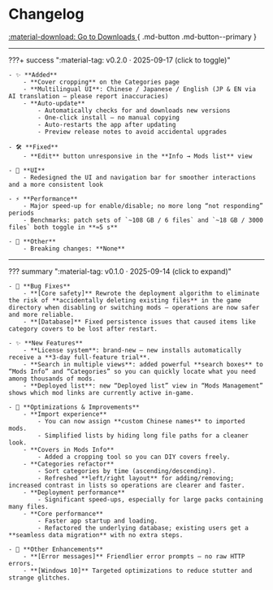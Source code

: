 # Changelog

[ :material-download: Go to Downloads ](../downloads/){ .md-button .md-button--primary }
<!-- [ :material-shield-check: Verification & Integrity ](downloads/#verification--integrity){ .md-button } -->

---

???+ success ":material-tag: v0.2.0 · 2025-09-17 (click to toggle)"

    - ✨ **Added**
        - **Cover cropping** on the Categories page
        - **Multilingual UI**: Chinese / Japanese / English (JP & EN via AI translation — please report inaccuracies)
        - **Auto‑update**
            - Automatically checks for and downloads new versions
            - One‑click install — no manual copying
            - Auto‑restarts the app after updating
            - Preview release notes to avoid accidental upgrades

    - 🛠️ **Fixed**
        - **Edit** button unresponsive in the **Info → Mods list** view

    - 🎨 **UI**
        - Redesigned the UI and navigation bar for smoother interactions and a more consistent look

    - ⚡ **Performance**
        - Major speed‑up for enable/disable; no more long “not responding” periods
        - Benchmarks: patch sets of `~108 GB / 6 files` and `~18 GB / 3000 files` both toggle in **≈5 s**

    - 🔧 **Other**
        - Breaking changes: **None**

---

??? summary ":material-tag: v0.1.0 · 2025-09-14 (click to expand)"
    
    - 🐛 **Bug Fixes**
        - **[Core safety]** Rewrote the deployment algorithm to eliminate the risk of **accidentally deleting existing files** in the game directory when disabling or switching mods — operations are now safer and more reliable.  
        - **[Database]** Fixed persistence issues that caused items like category covers to be lost after restart.

    - ✨ **New Features**
        - **License system**: brand‑new — new installs automatically receive a **3‑day full‑feature trial**.  
        - **Search in multiple views**: added powerful **search boxes** to “Mods Info” and “Categories” so you can quickly locate what you need among thousands of mods.  
        - **Deployed list**: new “Deployed list” view in “Mods Management” shows which mod links are currently active in‑game.

    - 🚀 **Optimizations & Improvements**
        - **Import experience**
            - You can now assign **custom Chinese names** to imported mods.
            - Simplified lists by hiding long file paths for a cleaner look.
        - **Covers in Mods Info**
            - Added a cropping tool so you can DIY covers freely.
        - **Categories refactor**
            - Sort categories by time (ascending/descending).
            - Refreshed **left/right layout** for adding/removing; increased contrast in lists so operations are clearer and faster.
        - **Deployment performance**
            - Significant speed‑ups, especially for large packs containing many files.
        - **Core performance**
            - Faster app startup and loading.  
            - Refactored the underlying database; existing users get a **seamless data migration** with no extra steps.

    - 🧹 **Other Enhancements**
        - **[Error messages]** Friendlier error prompts — no raw HTTP errors.  
        - **[Windows 10]** Targeted optimizations to reduce stutter and strange glitches.
